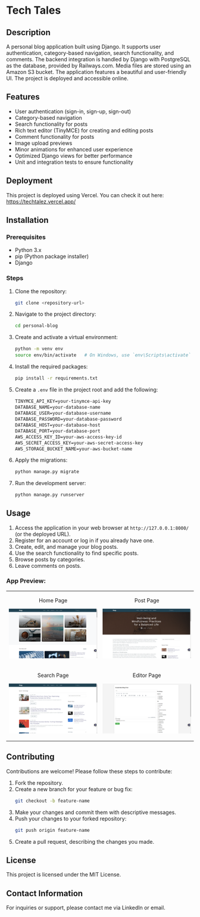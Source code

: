 # Tech Tales

## Description

A personal blog application built using Django. It supports user authentication, category-based navigation, search functionality, and comments. The backend integration is handled by Django with PostgreSQL as the database, provided by Railways.com. Media files are stored using an Amazon S3 bucket. The application features a beautiful and user-friendly UI. The project is deployed and accessible online.

## Features

- User authentication (sign-in, sign-up, sign-out)
- Category-based navigation
- Search functionality for posts
- Rich text editor (TinyMCE) for creating and editing posts
- Comment functionality for posts
- Image upload previews
- Minor animations for enhanced user experience
- Optimized Django views for better performance
- Unit and integration tests to ensure functionality

## Deployment

This project is deployed using Vercel. You can check it out here: https://techtalez.vercel.app/

## Installation

### Prerequisites

- Python 3.x
- pip (Python package installer)
- Django

### Steps

1. Clone the repository:
   ```bash
   git clone <repository-url>
   ```
2. Navigate to the project directory:
   ```bash
   cd personal-blog
   ```
3. Create and activate a virtual environment:
   ```bash
   python -m venv env
   source env/bin/activate   # On Windows, use `env\Scripts\activate`
   ```
4. Install the required packages:
   ```bash
   pip install -r requirements.txt
   ```
5. Create a `.env` file in the project root and add the following:
   ```
   TINYMCE_API_KEY=your-tinymce-api-key
   DATABASE_NAME=your-database-name
   DATABASE_USER=your-database-username
   DATABASE_PASSWORD=your-database-password
   DATABASE_HOST=your-database-host
   DATABASE_PORT=your-database-port
   AWS_ACCESS_KEY_ID=your-aws-access-key-id
   AWS_SECRET_ACCESS_KEY=your-aws-secret-access-key
   AWS_STORAGE_BUCKET_NAME=your-aws-bucket-name
   ```
6. Apply the migrations:
   ```bash
   python manage.py migrate
   ```
7. Run the development server:
   ```bash
   python manage.py runserver
   ```

## Usage

1. Access the application in your web browser at `http://127.0.0.1:8000/` (or the deployed URL).
2. Register for an account or log in if you already have one.
3. Create, edit, and manage your blog posts.
4. Use the search functionality to find specific posts.
5. Browse posts by categories.
6. Leave comments on posts.

### App Preview:

<table width="100%">
  <tr>
    <td width="50%">
      <p align="center">Home Page</p>
      <p align="center">
        <img src=".github/images/home.png" alt="Feed Home">
      </p>
    </td>
    <td width="50%">
      <p align="center">Post Page</p>
      <p align="center">
        <img src=".github/images/post.png" alt="Room Conversation Preview">
      </p>
    </td>
  </tr>
   <tr>
    <td width="50%">
      <p align="center">Search Page</p>
      <p align="center">
        <img src=".github/images/search.png" alt="Feed Home">
      </p>
    </td>
    <td width="50%">
      <p align="center">Editor Page</p>
      <p align="center">
        <img src=".github/images/editor.png" alt="Room Conversation Preview">
      </p>
    </td>
  </tr>
</table>


## Contributing

Contributions are welcome! Please follow these steps to contribute:

1. Fork the repository.
2. Create a new branch for your feature or bug fix:
   ```bash
   git checkout -b feature-name
   ```
3. Make your changes and commit them with descriptive messages.
4. Push your changes to your forked repository:
   ```bash
   git push origin feature-name
   ```
5. Create a pull request, describing the changes you made.

## License

This project is licensed under the MIT License.

## Contact Information

For inquiries or support, please contact me via LinkedIn or email.
